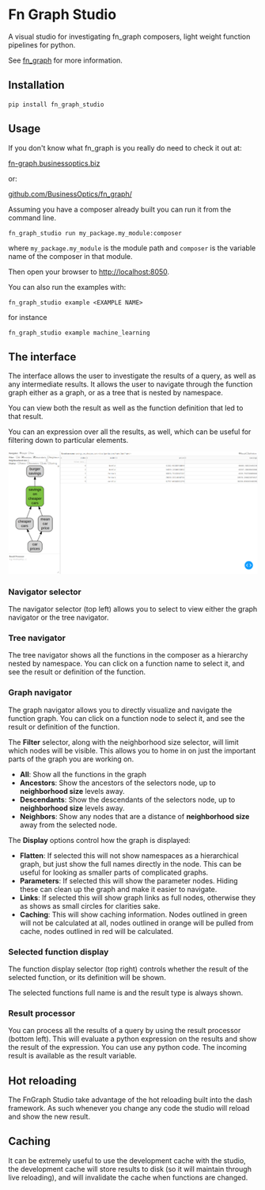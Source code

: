 # Fn Graph Studio

A visual studio for investigating fn_graph composers, light weight function pipelines for python.

See [fn_graph](https://fn-graph.businessoptics.biz/) for more information.

## Installation

```
pip install fn_graph_studio
```

## Usage

If you don't know what fn_graph is you really do need to check it out at:

[fn-graph.businessoptics.biz](https://fn-graph.businessoptics.biz/) 
 
 or:
 
[github.com/BusinessOptics/fn_graph/](https://github.com/BusinessOptics/fn_graph/)

Assuming you have a composer already built you can run it from the command line.

```
fn_graph_studio run my_package.my_module:composer
```

where `my_package.my_module` is the module path and `composer` is the variable name of the composer in that module.

Then open your browser to [http://localhost:8050](http://localhost:8050).

You can also run the examples with:

```
fn_graph_studio example <EXAMPLE NAME>
```

for instance

```
fn_graph_studio example machine_learning
```

## The interface

The interface allows the user to investigate the results of a query, as well as any intermediate results. It allows the user to navigate through the function graph either as a graph, or as a tree that is nested by namespace.

You can view both the result as well as the function definition that led to that result.

You can an expression over all the results, as well, which can be useful for filtering down to particular elements.

![Screenshot](./screenshot_graph.png)

### Navigator selector

The navigator selector (top left) allows you to select to view either the graph navigator or the tree navigator.

### Tree navigator

The tree navigator shows all the functions in the composer as a hierarchy nested by namespace. You can click on a function name to select it, and see the result or definition of the function.

### Graph navigator

The graph navigator allows you to directly visualize and navigate the function graph. You can click on a function node to select it, and see the result or definition of the function.

The **Filter** selector, along with the neighborhood size selector, will limit which nodes will be visible. This allows you to home in on just the important parts of the graph you are working on.

- **All**: Show all the functions in the graph
- **Ancestors**: Show the ancestors of the selectors node, up to **neighborhood size** levels away.
- **Descendants**: Show the descendants of the selectors node, up to **neighborhood size** levels away.
- **Neighbors**: Show any nodes that are a distance of **neighborhood size** away from the selected node.

The **Display** options control how the graph is displayed:

- **Flatten**: If selected this will not show namespaces as a hierarchical graph, but just show the full names directly in the node. This can be useful for looking as smaller parts of complicated graphs.
- **Parameters**: If selected this will show the parameter nodes. Hiding these can clean up the graph and make it easier to navigate.
- **Links**: If selected this will show graph links as full nodes, otherwise they as shows as small circles for clarities sake.
- **Caching**: This will show caching information. Nodes outlined in green will not be calculated at all, nodes outlined in orange will be pulled from cache, nodes outlined in red will be calculated.

### Selected function display

The function display selector (top right) controls whether the result of the selected function, or its definition will be shown.

The selected functions full name is and the result type is always shown.

### Result processor

You can process all the results of a query by using the result processor (bottom left). This will evaluate a python expression on the results and show the result of the expression. You can use any python code. The incoming result is available as the result variable.

## Hot reloading

The FnGraph Studio take advantage of the hot reloading built into the dash framework. As such whenever you change any code the studio will reload and show the new result.

## Caching

It can be extremely useful to use the development cache with the studio, the development cache will store results to disk (so it will maintain through live reloading), and will invalidate the cache when functions are changed. 
